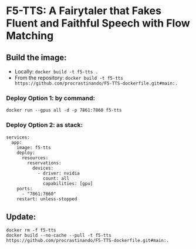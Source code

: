 # F5-TTS: A Fairytaler that Fakes Fluent and Faithful Speech with Flow Matching

## Build the image:
- Locally: `docker build -t f5-tts .`
- From the repository: `docker build -t f5-tts https://github.com/procrastinando/F5-TTS-dockerfile.git#main:.`

### Deploy Option 1: by command:
```
docker run --gpus all -d -p 7861:7860 f5-tts
```
### Deploy Option 2: as stack:
```
services:
  app:
    image: f5-tts
    deploy:
      resources:
        reservations:
          devices:
            - driver: nvidia
              count: all
              capabilities: [gpu]
    ports:
      - "7861:7860"
    restart: unless-stopped
```
## Update:
```
docker rm -f f5-tts
docker build --no-cache --pull -t f5-tts https://github.com/procrastinando/F5-TTS-dockerfile.git#main:.
```
